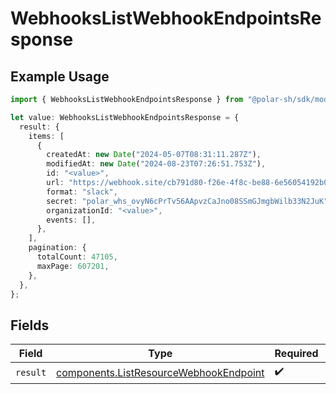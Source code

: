 # WebhooksListWebhookEndpointsResponse

## Example Usage

```typescript
import { WebhooksListWebhookEndpointsResponse } from "@polar-sh/sdk/models/operations/webhookslistwebhookendpoints.js";

let value: WebhooksListWebhookEndpointsResponse = {
  result: {
    items: [
      {
        createdAt: new Date("2024-05-07T08:31:11.287Z"),
        modifiedAt: new Date("2024-08-23T07:26:51.753Z"),
        id: "<value>",
        url: "https://webhook.site/cb791d80-f26e-4f8c-be88-6e56054192b0",
        format: "slack",
        secret: "polar_whs_ovyN6cPrTv56AApvzCaJno08SSmGJmgbWilb33N2JuK",
        organizationId: "<value>",
        events: [],
      },
    ],
    pagination: {
      totalCount: 47105,
      maxPage: 607201,
    },
  },
};
```

## Fields

| Field                                                                                            | Type                                                                                             | Required                                                                                         | Description                                                                                      |
| ------------------------------------------------------------------------------------------------ | ------------------------------------------------------------------------------------------------ | ------------------------------------------------------------------------------------------------ | ------------------------------------------------------------------------------------------------ |
| `result`                                                                                         | [components.ListResourceWebhookEndpoint](../../models/components/listresourcewebhookendpoint.md) | :heavy_check_mark:                                                                               | N/A                                                                                              |